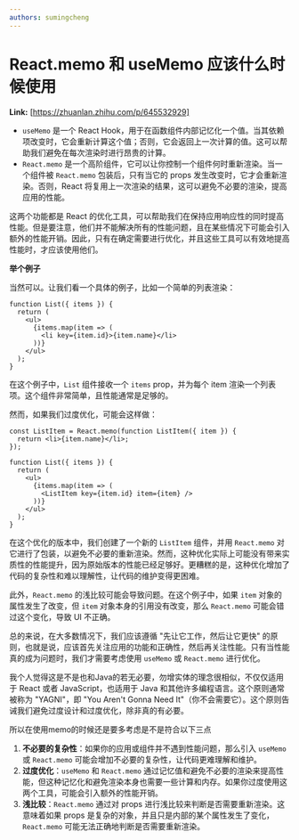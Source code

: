 ```yaml
---
authors: sumingcheng
---
```

# React.memo 和 useMemo 应该什么时候使用



 **Link:** [https://zhuanlan.zhihu.com/p/645532929]



* `useMemo` 是一个 React Hook，用于在函数组件内部记忆化一个值。当其依赖项改变时，它会重新计算这个值；否则，它会返回上一次计算的值。这可以帮助我们避免在每次渲染时进行昂贵的计算。
* `React.memo` 是一个高阶组件，它可以让你控制一个组件何时重新渲染。当一个组件被 `React.memo` 包装后，只有当它的 props 发生改变时，它才会重新渲染。否则，React 将复用上一次渲染的结果，这可以避免不必要的渲染，提高应用的性能。

这两个功能都是 React 的优化工具，可以帮助我们在保持应用响应性的同时提高性能。但是要注意，他们并不能解决所有的性能问题，且在某些情况下可能会引入额外的性能开销。因此，只有在确定需要进行优化，并且这些工具可以有效地提高性能时，才应该使用他们。

**举个例子**

当然可以。让我们看一个具体的例子，比如一个简单的列表渲染：

```
function List({ items }) {
  return (
    <ul>
      {items.map(item => (
        <li key={item.id}>{item.name}</li>
      ))}
    </ul>
  );
} 

```

在这个例子中，`List` 组件接收一个 `items` prop，并为每个 item 渲染一个列表项。这个组件非常简单，且性能通常是足够的。

然而，如果我们过度优化，可能会这样做：

```
const ListItem = React.memo(function ListItem({ item }) {
  return <li>{item.name}</li>;
});

function List({ items }) {
  return (
    <ul>
      {items.map(item => (
        <ListItem key={item.id} item={item} />
      ))}
    </ul>
  );
}

```

在这个优化的版本中，我们创建了一个新的 `ListItem` 组件，并用 `React.memo` 对它进行了包装，以避免不必要的重新渲染。然而，这种优化实际上可能没有带来实质性的性能提升，因为原始版本的性能已经足够好。更糟糕的是，这种优化增加了代码的复杂性和难以理解性，让代码的维护变得更困难。

此外，`React.memo` 的浅比较可能会导致问题。在这个例子中，如果 `item` 对象的属性发生了改变，但 `item` 对象本身的引用没有改变，那么 `React.memo` 可能会错过这个变化，导致 UI 不正确。

总的来说，在大多数情况下，我们应该遵循 "先让它工作，然后让它更快" 的原则，也就是说，应该首先关注应用的功能和正确性，然后再关注性能。只有当性能真的成为问题时，我们才需要考虑使用 `useMemo` 或 `React.memo` 进行优化。

我个人觉得这是不是也和Java的若无必要，勿增实体的理念很相似，不仅仅适用于 React 或者 JavaScript，也适用于 Java 和其他许多编程语言。这个原则通常被称为 "YAGNI"，即 "You Aren't Gonna Need It"（你不会需要它）。这个原则告诫我们避免过度设计和过度优化，除非真的有必要。

所以在使用memo的时候还是要多考虑是不是符合以下三点

1. **不必要的复杂性**：如果你的应用或组件并不遇到性能问题，那么引入 `useMemo` 或 `React.memo` 可能会增加不必要的复杂性，让代码更难理解和维护。
2. **过度优化**：`useMemo` 和 `React.memo` 通过记忆值和避免不必要的渲染来提高性能，但这种记忆化和避免渲染本身也需要一些计算和内存。如果你过度使用这两个工具，可能会引入额外的性能开销。
3. **浅比较**：`React.memo` 通过对 props 进行浅比较来判断是否需要重新渲染。这意味着如果 props 是复杂的对象，并且只是内部的某个属性发生了变化，`React.memo` 可能无法正确地判断是否需要重新渲染。
